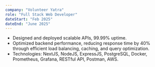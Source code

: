```yaml
---
company: "Volunteer Yatra"
role: "Full Stack Web Developer"
dateStart: "Feb 2025"
dateEnd: "June 2025"
---
```


- Designed and deployed scalable APIs, 99.99% uptime.
- Optimized backend performance, reducing response time by 40% through efficient load balancing, caching, and query optimization.
- Technologies: NextJS, NodeJS, ExpressJS, PostgreSQL, Docker, Prometheus, Grafana, RESTful API, Postman, AWS.